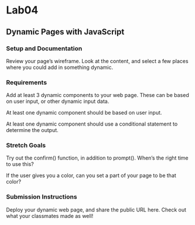 # Lab04
## Dynamic Pages with JavaScript
### Setup and Documentation
Review your page’s wireframe. Look at the content, and select a few places where you could add in something dynamic.

### Requirements
Add at least 3 dynamic components to your web page. These can be based on user input, or other dynamic input data.

At least one dynamic component should be based on user input.

At least one dynamic component should use a conditional statement to determine the output.

### Stretch Goals
Try out the confirm() function, in addition to prompt(). When’s the right time to use this?

If the user gives you a color, can you set a part of your page to be that color?

### Submission Instructions
Deploy your dynamic web page, and share the public URL here. Check out what your classmates made as well!
